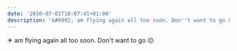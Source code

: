 ```yaml
---
date: '2010-07-01T18:07:41+01:00'
description: '&#9992; am flying again all too soon. Don''t want to go &#9785;'
---
```

&#9992; am flying again all too soon. Don't want to go &#9785;
